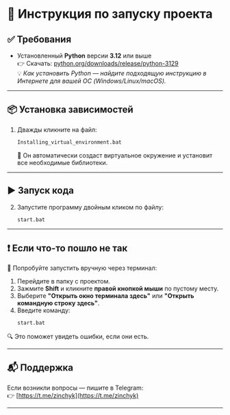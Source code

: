 # 🚀 Инструкция по запуску проекта

## ✅ Требования

- Установленный **Python** версии **3.12** или выше  
  👉 Скачать: [python.org/downloads/release/python-3129](https://www.python.org/downloads/release/python-3129/)  
  💡 *Как установить Python — найдите подходящую инструкцию в Интернете для вашей ОС (Windows/Linux/macOS).*

---

## 📦 Установка зависимостей

1. Дважды кликните на файл:  
   ```bash
   Installing_virtual_environment.bat
   ```
   🔧 Он автоматически создаст виртуальное окружение и установит все необходимые библиотеки.

---

## ▶️ Запуск кода

2. Запустите программу двойным кликом по файлу:  
   ```bash
   start.bat
   ```

---

## ❗ Если что-то пошло не так

👣 Попробуйте запустить вручную через терминал:

1. Перейдите в папку с проектом.
2. Зажмите **Shift** и кликните **правой кнопкой мыши** по пустому месту.
3. Выберите **"Открыть окно терминала здесь"** или **"Открыть командную строку здесь"**.
4. Введите команду:
   ```bash
   start.bat
   ```

🔍 Это поможет увидеть ошибки, если они есть.

---

## 📬 Поддержка

Если возникли вопросы — пишите в Telegram:  
👉 [https://t.me/zinchyk](https://t.me/zinchyk)

---
